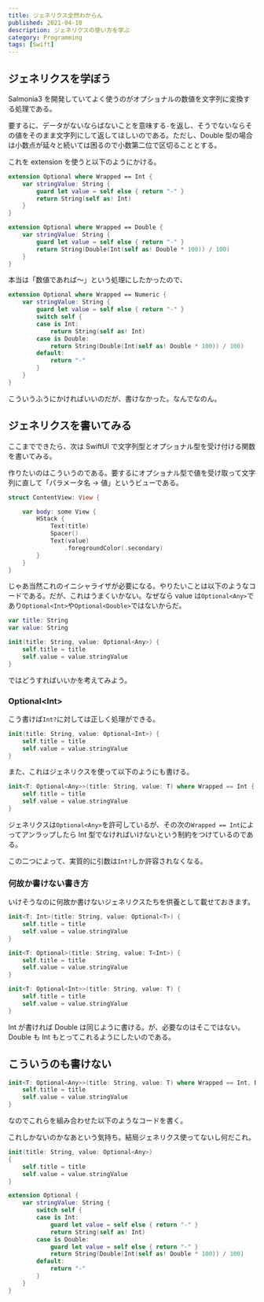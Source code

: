 ```yaml
---
title: ジェネリクス全然わからん
published: 2021-04-10
description: ジェネリクスの使い方を学ぶ
category: Programming
tags: [Swift]
---
```


## ジェネリクスを学ぼう

Salmonia3 を開発していてよく使うのがオプショナルの数値を文字列に変換する処理である。

要するに、データがないならばないことを意味する`-`を返し、そうでないならその値をそのまま文字列にして返してほしいのである。ただし、Double 型の場合は小数点が延々と続いては困るので小数第二位で区切ることとする。

これを extension を使うと以下のようにかける。

```swift
extension Optional where Wrapped == Int {
    var stringValue: String {
        guard let value = self else { return "-" }
        return String(self as! Int)
    }
}

extension Optional where Wrapped == Double {
    var stringValue: String {
        guard let value = self else { return "-" }
        return String(Double(Int(self as! Double * 100)) / 100)
    }
}
```

本当は「数値であれば～」という処理にしたかったので、

```swift
extension Optional where Wrapped == Numeric {
    var stringValue: String {
        guard let value = self else { return "-" }
        switch self {
        case is Int:
            return String(self as! Int)
        case is Double:
            return String(Double(Int(self as! Double * 100)) / 100)
        default:
            return "-"
        }
    }
}
```

こういうふうにかければいいのだが、書けなかった。なんでなのん。

## ジェネリクスを書いてみる

ここまでできたら、次は SwiftUI で文字列型とオプショナル型を受け付ける関数を書いてみる。

作りたいのはこういうのである。要するにオプショナル型で値を受け取って文字列に直して「パラメータ名 -> 値」というビューである。

```swift
struct ContentView: View {

    var body: some View {
        HStack {
            Text(title)
            Spacer()
            Text(value)
                .foregroundColor(.secondary)
        }
    }
}
```

じゃあ当然これのイニシャライザが必要になる。やりたいことは以下のようなコードである。だが、これはうまくいかない。なぜなら value は`Optional<Any>`であり`Optional<Int>`や`Optional<Double>`ではないからだ。

```swift
var title: String
var value: String

init(title: String, value: Optional<Any>) {
    self.title = title
    self.value = value.stringValue
}
```

ではどうすればいいかを考えてみよう。

### Optional\<Int\>

こう書けば`Int?`に対しては正しく処理ができる。

```swift
init(title: String, value: Optional<Int>) {
    self.title = title
    self.value = value.stringValue
}
```

また、これはジェネリクスを使って以下のようにも書ける。

```swift
init<T: Optional<Any>>(title: String, value: T) where Wrapped == Int {
    self.title = title
    self.value = value.stringValue
}
```

ジェネリクスは`Optional<Any>`を許可しているが、その次の`Wrapped == Int`によってアンラップしたら Int 型でなければいけないという制約をつけているのである。

この二つによって、実質的に引数は`Int?`しか許容されなくなる。

### 何故か書けない書き方

いけそうなのに何故か書けないジェネリクスたちを供養として載せておきます。

```swift
init<T: Int>(title: String, value: Optional<T>) {
    self.title = title
    self.value = value.stringValue
}

init<T: Optional>(title: String, value: T<Int>) {
    self.title = title
    self.value = value.stringValue
}

init<T: Optional<Int>>(title: String, value: T) {
    self.title = title
    self.value = value.stringValue
}
```

Int が書ければ Double は同じように書ける。が、必要なのはそこではない。Double も Int もとってこれるようにしたいのである。

## こういうのも書けない

```swift
init<T: Optional<Any>>(title: String, value: T) where Wrapped == Int, Double {
    self.title = title
    self.value = value.stringValue
}
```

なのでこれらを組み合わせた以下のようなコードを書く。

これしかないのかなあという気持ち。結局ジェネリクス使ってないし何だこれ。

```swift
init(title: String, value: Optional<Any>)
{
    self.title = title
    self.value = value.stringValue
}

extension Optional {
    var stringValue: String {
        switch self {
        case is Int:
            guard let value = self else { return "-" }
            return String(self as! Int)
        case is Double:
            guard let value = self else { return "-" }
            return String(Double(Int(self as! Double * 100)) / 100)
        default:
            return "-"
        }
    }
}
```
